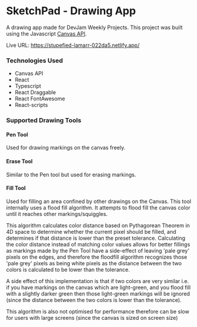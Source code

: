 # SketchPad - Drawing App

A drawing app made for DevJam Weekly Projects. This project was built using the Javascript [Canvas API](https://developer.mozilla.org/en-US/docs/Web/API/Canvas_API).

Live URL: https://stupefied-lamarr-022da5.netlify.app/

### Technologies Used

- Canvas API
- React 
- Typescript
- React Draggable  
- React FontAwesome
- React-scripts

### Supported Drawing Tools

#### Pen Tool
Used for drawing markings on the canvas freely.

#### Erase Tool
Similar to the Pen tool but used for erasing markings.

#### Fill Tool
Used for filling an area confined by other drawings on the Canvas. This tool internally uses a flood fill algorithm. It attempts to flood fill the canvas color until it reaches other markings/squiggles.  

This algorithm calculates color distance based on Pythagorean Theorem in 4D space to determine whether the current pixel should be filled, and determines if that distance is lower than the preset tolerance. Calculating the color distance instead of matching color values allows for better fillings as markings made by the Pen Tool have a side-effect of leaving 'pale grey' pixels on the edges, and therefore the floodfill algorithm recognizes those 'pale grey' pixels as being white pixels as the distance between the two colors is calculated to be lower than the tolerance. 

A side effect of this implementation is that if two colors are very similar i.e. if you have markings on the canvas which are light-green, and you flood fill with a slightly darker green then those light-green markings will be ignored (since the distance between the two colors is lower than the tolerance).

This algorithm is also not optimised for performance therefore can be slow for users with large screens (since the canvas is sized on screen size)